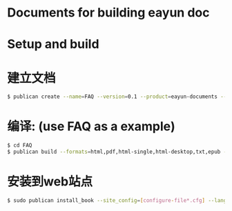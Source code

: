 Documents for building eayun doc
==========

Setup and build
========

建立文档
=======

```bash
$ publican create --name=FAQ --version=0.1 --product=eayun-documents --brand=eayun --lang=zh-CN --type=article
```

编译: (use FAQ as a example)
=======

```bash
$ cd FAQ
$ publican build --formats=html,pdf,html-single,html-desktop,txt,epub --langs=zh-CN --brand_dir=[your-doc-path]
```

安装到web站点
=======

```bash
$ sudo publican install_book --site_config=[configure-file*.cfg] --lang=zh-CN
```
